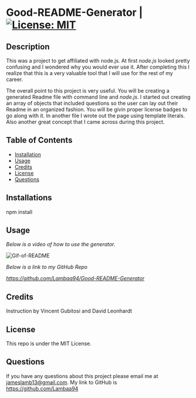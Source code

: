 # Good-README-Generator | [![License: MIT](https://img.shields.io/badge/License-MIT-blue.svg)](https://opensource.org/licenses/MIT)

## Description

This was a project to get affiliated with node.js. At first *node.js* looked pretty confusing and I wondered why you would ever use it. After completing this I realize that this is a very valuable tool that I will use for the rest of my career. 

The overall point to this project is very useful. You will be creating a generated Readme file with command line and *node.js*. I started out creating an array of objects that included questions so the user can lay out their Readme in an organized fashion. You will be givin proper license badges to go along with it. In another file I wrote out the page using template literals. Also another great concept that I came across during this project.

## Table of Contents

* [Installation](#installation)
* [Usage](#usage)
* [Credits](#credits)
* [License](#license)
* [Questions](#questions)

## Installations

npm install

## Usage 

*Below is a video of how to use the generator.*
 
 ![Gif-of-README](genReadMe.gif)

 *Below is a link to my GitHub Repo*

 *https://github.com/Lambaa94/Good-README-Generator*

 ## Credits

 Instruction by Vincent Gubitosi and David Leonhardt

 ## License

 This repo is under the MIT License.

 ## Questions

 If you have any questions about this project please email me at jameslamb13@gmail.com. My link to GitHub is https://github.com/Lambaa94
